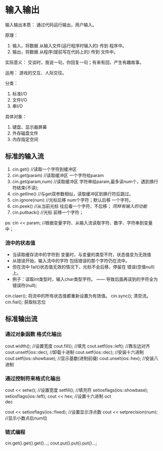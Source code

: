 # 输入输出
输入输出本质：
通过代码运行输出，用户输入。

原理：
1. 输入，将数据 从输入文件(运行程序时输入的) 传到 程序中。
2. 输出，将数据 从程序(提前写在代码上的) 传到 文件中。

实际意义：
交谈时，我说一句，你回复一句；有来有回，产生有趣故事。

运用：
游戏的交互、人际交往。



分类：
1. 标准I/O
2. 文件I/O
3. 串I/O


具体对象：
1. 键盘、显示器屏幕
2. 外存磁盘文件
3. 内存指定空间

## 标准的输入流
1. cin.get()        //读取一个字符到缓冲区
2. cin.get(param)        //读取缓冲区 一个字符给param
3. cin.get(param,num)        //读取缓冲区 字符串给param,最多读num个，遇到换行符结束(不读);
4. cin.getline()        //与get双参数相似，读取缓冲区到换行符后跳过。
5. cin.ignore(num)        //光标后移 num个字符；默认后移 一个字符。
6. cin.peek()        //从当前光标 往后看一个字符，不后移； *同样有输入的功能*
7. cin.putback()        //光标 前移一个字符；

ps: cin << param;    //根据变量字符、从输入流读取字符、数字、字符串到变量中；




### 流中的状态值
- 当读取缓存流中的字符到 变量时，与变量的类型不符，状态值变为无效值
- 从错误开始，输入流中的字符 包括错误的那个字符仍在流中。
- 但在流中 fail()状态值无效的情况下，光标不会后移，停留在 错误(空值null)上。
- 例子：读取int类型时，输入char类型字符。 —— 导致后面再读到的字符全为 错误符(null);

cin.claer();   将流中的所有状态值都重新设置为有效值。
cin.sync();    清空流。
cin.fial();    获取标志位




## 标准输出流

### 通过对象函数 格式化输出
cout.width();      //设置宽度
cout.fill();       //填充
cout.setf(ios::left);    //靠左边对齐
cout.unsetf(ios::dec);    //卸载十进制
cout.setf(ios::dec);    //安装十六进制
cout.setf(ios::showbase);    //显示基数(进制前缀)
cout.unset(ios::hex);        //安装八进制

### 通过控制符来格式化输出
cout << setw();  //设置宽度
setfill();   //填充符
setiosflags(ios::showbase);
setiosflags(ios::left);
cout << hex;     //设置十六进制
oct        
dec

cout << setiosflags(ios::fixed);  //设置显示浮点数
cout << setprecision(num);    //显示小数点后num位






### 链式编程
cin.get().get().get()...;
cout.put().put().put()...;




